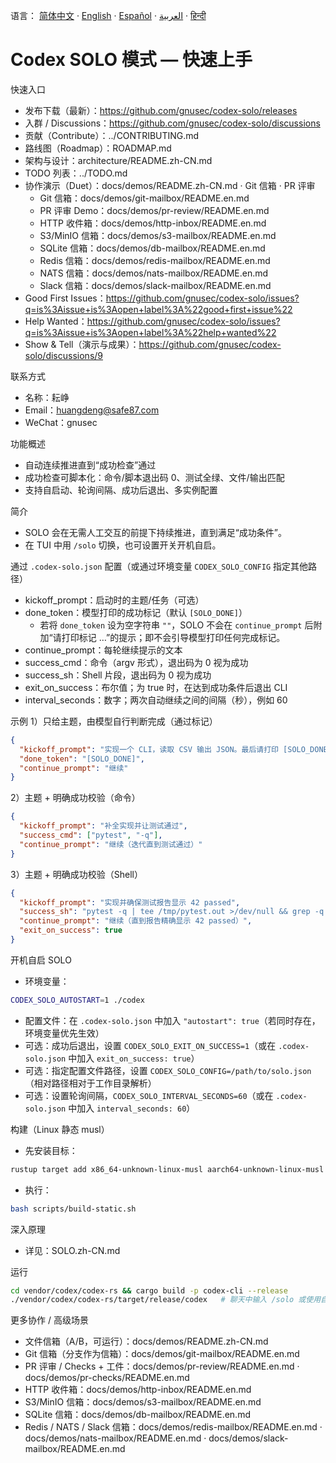 语言：
[简体中文](README.zh-CN.md) · [English](README.en.md) · [Español](README.es.md) · [العربية](README.ar.md) · [हिन्दी](README.hi.md)

# Codex SOLO 模式 — 快速上手

快速入口
- 发布下载（最新）：https://github.com/gnusec/codex-solo/releases
- 入群 / Discussions：https://github.com/gnusec/codex-solo/discussions
- 贡献（Contribute）：../CONTRIBUTING.md
- 路线图（Roadmap）：ROADMAP.md
- 架构与设计：architecture/README.zh-CN.md
 - TODO 列表：../TODO.md
- 协作演示（Duet）：docs/demos/README.zh-CN.md · Git 信箱 · PR 评审
  - Git 信箱：docs/demos/git-mailbox/README.en.md
  - PR 评审 Demo：docs/demos/pr-review/README.en.md
  - HTTP 收件箱：docs/demos/http-inbox/README.en.md
  - S3/MinIO 信箱：docs/demos/s3-mailbox/README.en.md
  - SQLite 信箱：docs/demos/db-mailbox/README.en.md
  - Redis 信箱：docs/demos/redis-mailbox/README.en.md
  - NATS 信箱：docs/demos/nats-mailbox/README.en.md
  - Slack 信箱：docs/demos/slack-mailbox/README.en.md
- Good First Issues：https://github.com/gnusec/codex-solo/issues?q=is%3Aissue+is%3Aopen+label%3A%22good+first+issue%22
- Help Wanted：https://github.com/gnusec/codex-solo/issues?q=is%3Aissue+is%3Aopen+label%3A%22help+wanted%22
- Show & Tell（演示与成果）：https://github.com/gnusec/codex-solo/discussions/9

联系方式
- 名称：耘峥
- Email：huangdeng@safe87.com
- WeChat：gnusec

功能概述
- 自动连续推进直到“成功检查”通过
- 成功检查可脚本化：命令/脚本退出码 0、测试全绿、文件/输出匹配
- 支持自启动、轮询间隔、成功后退出、多实例配置

简介
- SOLO 会在无需人工交互的前提下持续推进，直到满足“成功条件”。
- 在 TUI 中用 `/solo` 切换，也可设置开关开机自启。

通过 `.codex-solo.json` 配置（或通过环境变量 `CODEX_SOLO_CONFIG` 指定其他路径）
- kickoff_prompt：启动时的主题/任务（可选）
- done_token：模型打印的成功标记（默认 `[SOLO_DONE]`）
   - 若将 `done_token` 设为空字符串 `""`，SOLO 不会在 `continue_prompt` 后附加“请打印标记 …”的提示；即不会引导模型打印任何完成标记。
- continue_prompt：每轮继续提示的文本
- success_cmd：命令（argv 形式），退出码为 0 视为成功
- success_sh：Shell 片段，退出码为 0 视为成功
- exit_on_success：布尔值；为 true 时，在达到成功条件后退出 CLI
- interval_seconds：数字；两次自动继续之间的间隔（秒），例如 60

示例
1）只给主题，由模型自行判断完成（通过标记）
```json
{
  "kickoff_prompt": "实现一个 CLI，读取 CSV 输出 JSON。最后请打印 [SOLO_DONE]",
  "done_token": "[SOLO_DONE]",
  "continue_prompt": "继续"
}
```

2）主题 + 明确成功校验（命令）
```json
{
  "kickoff_prompt": "补全实现并让测试通过",
  "success_cmd": ["pytest", "-q"],
  "continue_prompt": "继续（迭代直到测试通过）"
}
```

3）主题 + 明确成功校验（Shell）
```json
{
  "kickoff_prompt": "实现并确保测试报告显示 42 passed",
  "success_sh": "pytest -q | tee /tmp/pytest.out >/dev/null && grep -q '42 passed' /tmp/pytest.out",
  "continue_prompt": "继续（直到报告精确显示 42 passed）",
  "exit_on_success": true
}
```

开机自启 SOLO
- 环境变量：
```bash
CODEX_SOLO_AUTOSTART=1 ./codex
```
- 配置文件：在 `.codex-solo.json` 中加入 `"autostart": true`（若同时存在，环境变量优先生效）
- 可选：成功后退出，设置 `CODEX_SOLO_EXIT_ON_SUCCESS=1`（或在 `.codex-solo.json` 中加入 `exit_on_success: true`）
- 可选：指定配置文件路径，设置 `CODEX_SOLO_CONFIG=/path/to/solo.json`（相对路径相对于工作目录解析）
 - 可选：设置轮询间隔，`CODEX_SOLO_INTERVAL_SECONDS=60`（或在 `.codex-solo.json` 中加入 `interval_seconds: 60`）

构建（Linux 静态 musl）
- 先安装目标：
```bash
rustup target add x86_64-unknown-linux-musl aarch64-unknown-linux-musl
```
- 执行：
```bash
bash scripts/build-static.sh
```

深入原理
- 详见：SOLO.zh-CN.md

运行
```bash
cd vendor/codex/codex-rs && cargo build -p codex-cli --release
./vendor/codex/codex-rs/target/release/codex   # 聊天中输入 /solo 或使用自启
```
更多协作 / 高级场景
- 文件信箱（A/B，可运行）：docs/demos/README.zh-CN.md
- Git 信箱（分支作为信箱）：docs/demos/git-mailbox/README.en.md
- PR 评审 / Checks + 工件：docs/demos/pr-review/README.en.md · docs/demos/pr-checks/README.en.md
- HTTP 收件箱：docs/demos/http-inbox/README.en.md
- S3/MinIO 信箱：docs/demos/s3-mailbox/README.en.md
- SQLite 信箱：docs/demos/db-mailbox/README.en.md
- Redis / NATS / Slack 信箱：docs/demos/redis-mailbox/README.en.md · docs/demos/nats-mailbox/README.en.md · docs/demos/slack-mailbox/README.en.md
